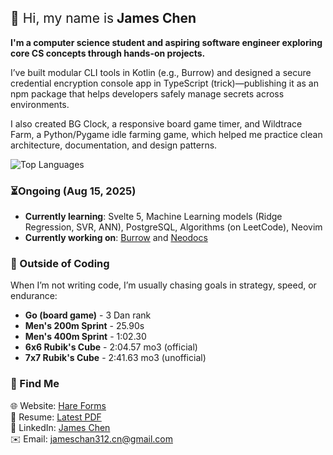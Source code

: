 ## <span style="font-weight: normal;">👋 Hi, my name is</span> **James Chen**

**I'm a computer science student and aspiring software engineer exploring core CS concepts through hands-on projects.**

I’ve built modular CLI tools in Kotlin (e.g., Burrow) and designed a secure credential encryption console app in TypeScript (trick)—publishing it as an npm package that helps developers safely manage secrets across environments.

I also created BG Clock, a responsive board game timer, and Wildtrace Farm, a Python/Pygame idle farming game, which helped me practice clean architecture, documentation, and design patterns.

![Top Languages](https://github-readme-stats.vercel.app/api/top-langs/?username=TypingHare&layout=compact&theme=radical)

### ⏳Ongoing (Aug 15, 2025)

- **Currently learning**: Svelte 5, Machine Learning models (Ridge Regression, SVR, ANN), PostgreSQL, Algorithms (on LeetCode), Neovim
- **Currently working on**: [Burrow](https://github.com/TypingHare/burrow) and [Neodocs](https://github.com/TypingHare/neodocs)

### 🎯 Outside of Coding

When I’m not writing code, I’m usually chasing goals in strategy, speed, or endurance:

- **Go (board game)** - 3 Dan rank
- **Men's 200m Sprint** - 25.90s
- **Men's 400m Sprint** - 1:02.30
- **6x6 Rubik's Cube** - 2:04.57 mo3 (official)
- **7x7 Rubik's Cube** - 2:41.63 mo3 (unofficial)

### 🔗 Find Me

🌐 Website: [Hare Forms](https://forms.james-chan.me) <br>
📄 Resume: [Latest PDF](resume/20250815.pdf) <br>
💼 LinkedIn: [James Chen](https://www.linkedin.com/in/zhuojian-chen-8482a5243/) <br>
✉️ Email: [jameschan312.cn@gmail.com](mailto:jameschan312.cn@gmail.com) <br>
